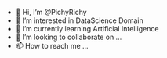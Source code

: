 - 👋 Hi, I’m @PichyRichy
- 👀 I’m interested in DataScience Domain
- 🌱 I’m currently learning Artificial Intelligence
- 💞️ I’m looking to collaborate on ...
- 📫 How to reach me ...

<!---
PichyRichy/PichyRichy is a ✨ special ✨ repository because its `README.md` (this file) appears on your GitHub profile.
You can click the Preview link to take a look at your changes.
--->
